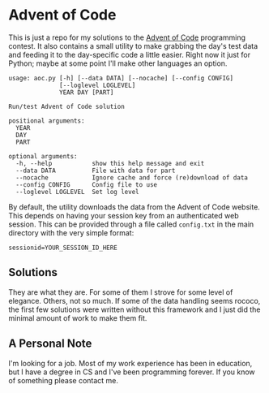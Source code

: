 # Advent of Code

This is just a repo for my solutions to the [Advent of Code](https://adventofcode.com/2021/about) programming contest. It also contains a small utility to make grabbing the day's test data and feeding it to the day-specific code a little easier. Right now it just for Python; maybe at some point I'll make other languages an option.

```shell
usage: aoc.py [-h] [--data DATA] [--nocache] [--config CONFIG]
              [--loglevel LOGLEVEL]
              YEAR DAY [PART]

Run/test Advent of Code solution

positional arguments:
  YEAR
  DAY
  PART

optional arguments:
  -h, --help           show this help message and exit
  --data DATA          File with data for part
  --nocache            Ignore cache and force (re)download of data
  --config CONFIG      Config file to use
  --loglevel LOGLEVEL  Set log level
```

By default, the utility downloads the data from the Advent of Code website. This depends on having your session key from an authenticated web session. This can be provided through a file called `config.txt` in the main directory with the very simple format:

```shell
sessionid=YOUR_SESSION_ID_HERE
```

## Solutions

They are what they are. For some of them I strove for some level of elegance. Others, not so much. If some of the data handling seems rococo, the first few solutions were written without this framework and I just did the minimal amount of work to make them fit.

## A Personal Note

I'm looking for a job. Most of my work experience has been in education, but I have a degree in CS and I've been programming forever. If you know of something please contact me.